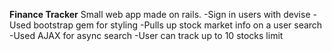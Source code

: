 **Finance Tracker**
Small web app made on rails.
-Sign in users with devise
-Used bootstrap gem for styling
-Pulls up stock market info on a user search 
-Used AJAX for async search 
-User can track up to 10 stocks limit
